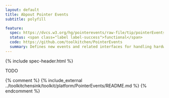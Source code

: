 ```yaml
---
layout: default
title: Abpout Pointer Events
subtitle: polyfill

feature:
  spec: https://dvcs.w3.org/hg/pointerevents/raw-file/tip/pointerEvents.html
  status: <span class="label label-success">functional</span>
  code: https://github.com/toolkitchen/PointerEvents
  summary: Defines new events and related interfaces for handling hardware agnostic pointer input from devices like a mouse, pen, or touchscreen.
---
```


{% include spec-header.html %}

TODO

{% comment %}
{% include_external ../toolkitchensink/toolkit/platform/PointerEvents/README.md %}
{% endcomment %}